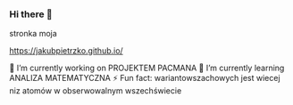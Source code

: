 ### Hi there 👋

<!--


--> stronka moja
  https://jakubpietrzko.github.io/



🔭 I’m currently working on PROJEKTEM PACMANA
🌱 I’m currently learning ANALIZA MATEMATYCZNA
⚡ Fun fact: wariantowszachowych jest wiecej niz atomów w obserwowalnym wszechświecie
